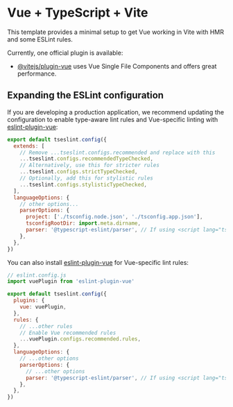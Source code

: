 # Vue + TypeScript + Vite

This template provides a minimal setup to get Vue working in Vite with HMR and some ESLint rules.

Currently, one official plugin is available:

- [@vitejs/plugin-vue](https://github.com/vitejs/vite/tree/main/packages/plugin-vue) uses Vue Single File Components and offers great performance.

## Expanding the ESLint configuration

If you are developing a production application, we recommend updating the configuration to enable type-aware lint rules and Vue-specific linting with [eslint-plugin-vue](https://eslint.vuejs.org/):

```js
export default tseslint.config({
  extends: [
    // Remove ...tseslint.configs.recommended and replace with this
    ...tseslint.configs.recommendedTypeChecked,
    // Alternatively, use this for stricter rules
    ...tseslint.configs.strictTypeChecked,
    // Optionally, add this for stylistic rules
    ...tseslint.configs.stylisticTypeChecked,
  ],
  languageOptions: {
    // other options...
    parserOptions: {
      project: ['./tsconfig.node.json', './tsconfig.app.json'],
      tsconfigRootDir: import.meta.dirname,
      parser: '@typescript-eslint/parser', // If using <script lang="ts">
    },
  },
})
```

You can also install [eslint-plugin-vue](https://eslint.vuejs.org/) for Vue-specific lint rules:

```js
// eslint.config.js
import vuePlugin from 'eslint-plugin-vue'

export default tseslint.config({
  plugins: {
    vue: vuePlugin,
  },
  rules: {
    // ...other rules
    // Enable Vue recommended rules
    ...vuePlugin.configs.recommended.rules,
  },
  languageOptions: {
    // ...other options
    parserOptions: {
      // ...other options
      parser: '@typescript-eslint/parser', // If using <script lang="ts">
    },
  },
})
```
